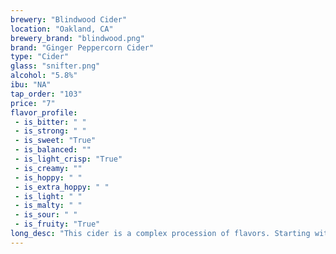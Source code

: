 ```yaml
---
brewery: "Blindwood Cider"
location: "Oakland, CA"
brewery_brand: "blindwood.png"
brand: "Ginger Peppercorn Cider"
type: "Cider"
glass: "snifter.png"
alcohol: "5.8%"
ibu: "NA"
tap_order: "103"
price: "7"
flavor_profile:
 - is_bitter: " "
 - is_strong: " "
 - is_sweet: "True"
 - is_balanced: ""
 - is_light_crisp: "True"
 - is_creamy: ""
 - is_hoppy: " "
 - is_extra_hoppy: " "
 - is_light: " "
 - is_malty: " "
 - is_sour: " "
 - is_fruity: "True"
long_desc: "This cider is a complex procession of flavors. Starting with crisp, dry apple and a fresh warming, spicy ginger bite."
---
```

